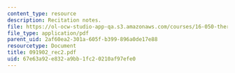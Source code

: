 ```yaml
---
content_type: resource
description: Recitation notes.
file: https://ol-ocw-studio-app-qa.s3.amazonaws.com/courses/16-050-thermal-energy-fall-2002/67e63a92e832a9bb1fc20210af97efe0_091902_rec2.pdf
file_type: application/pdf
parent_uid: 2af60ea2-301a-605f-b399-896a0de17e88
resourcetype: Document
title: 091902_rec2.pdf
uid: 67e63a92-e832-a9bb-1fc2-0210af97efe0
---
```


